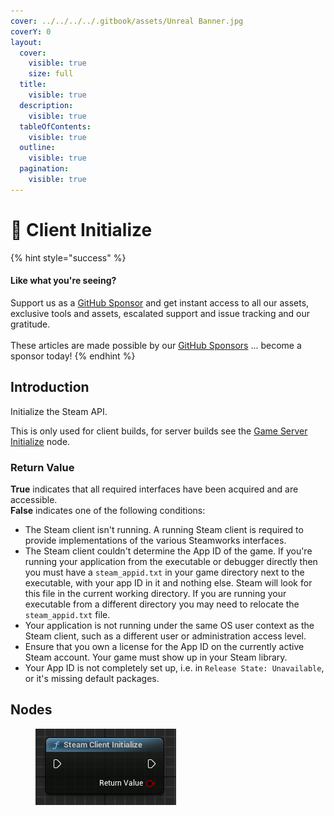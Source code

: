 ```yaml
---
cover: ../../../../.gitbook/assets/Unreal Banner.jpg
coverY: 0
layout:
  cover:
    visible: true
    size: full
  title:
    visible: true
  description:
    visible: true
  tableOfContents:
    visible: true
  outline:
    visible: true
  pagination:
    visible: true
---
```


# 🔵 Client Initialize

{% hint style="success" %}
#### Like what you're seeing?

Support us as a [GitHub Sponsor](../../../../become-a-sponsor/) and get instant access to all our assets, exclusive tools and assets, escalated support and issue tracking and our gratitude.\
\
These articles are made possible by our [GitHub Sponsors](../../../../become-a-sponsor/) ... become a sponsor today!
{% endhint %}

## Introduction

Initialize the Steam API.

This is only used for client builds, for server builds see the [Game Server Initialize](initialize.md) node.

### Return Value

**True** indicates that all required interfaces have been acquired and are accessible.\
**False** indicates one of the following conditions:

* The Steam client isn't running. A running Steam client is required to provide implementations of the various Steamworks interfaces.
* The Steam client couldn't determine the App ID of the game. If you're running your application from the executable or debugger directly then you must have a `steam_appid.txt` in your game directory next to the executable, with your app ID in it and nothing else. Steam will look for this file in the current working directory. If you are running your executable from a different directory you may need to relocate the `steam_appid.txt` file.
* Your application is not running under the same OS user context as the Steam client, such as a different user or administration access level.
* Ensure that you own a license for the App ID on the currently active Steam account. Your game must show up in your Steam library.
* Your App ID is not completely set up, i.e. in `Release State: Unavailable`, or it's missing default packages.

## Nodes

<figure><img src="../../../../.gitbook/assets/image (201).png" alt=""><figcaption></figcaption></figure>
